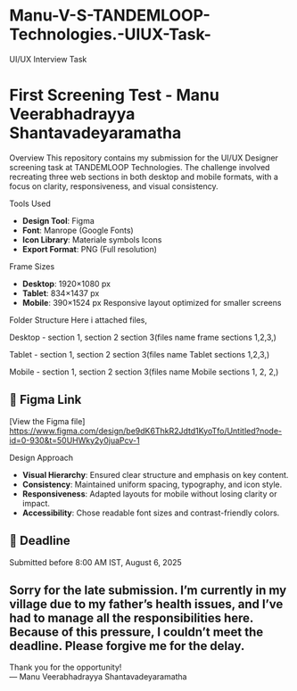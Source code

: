 # Manu-V-S-TANDEMLOOP-Technologies.-UIUX-Task-
UI/UX Interview Task 
# First Screening Test - Manu Veerabhadrayya Shantavadeyaramatha

 Overview
This repository contains my submission for the UI/UX Designer screening task at TANDEMLOOP Technologies. The challenge involved recreating three web sections in both desktop and mobile formats, with a focus on clarity, responsiveness, and visual consistency.

 Tools Used
- **Design Tool**: Figma
- **Font**: Manrope (Google Fonts)
- **Icon Library**: Materiale symbols Icons
- **Export Format**: PNG (Full resolution)

 Frame Sizes
- **Desktop**: 1920×1080 px
- **Tablet**: 834×1437 px
- **Mobile**: 390×1524 px  Responsive layout optimized for smaller screens

 Folder Structure
 Here i attached files,
 
 Desktop - section 1, section 2 section 3(files name frame sections 1,2,3,)
 
 Tablet - section 1, section 2 section 3(files name Tablet sections 1,2,3,)
 
 Mobile - section 1, section 2 section 3(files name Mobile sections 1, 2, 2,)

## 🔗 Figma Link
[View the Figma file]  https://www.figma.com/design/be9dK6ThkR2Jdtd1KyoTfo/Untitled?node-id=0-930&t=50UHWky2y0juaPcv-1

 Design Approach
- **Visual Hierarchy**: Ensured clear structure and emphasis on key content.
- **Consistency**: Maintained uniform spacing, typography, and icon style.
- **Responsiveness**: Adapted layouts for mobile without losing clarity or impact.
- **Accessibility**: Chose readable font sizes and contrast-friendly colors.

## 📅 Deadline
Submitted before 8:00 AM IST, August 6, 2025

Sorry for the late submission. I’m currently in my village due to my father’s health issues, and I’ve had to manage all the responsibilities here. Because of this pressure, I couldn’t meet the deadline. Please forgive me for the delay.
---

Thank you for the opportunity!  
— Manu Veerabhadrayya Shantavadeyaramatha
